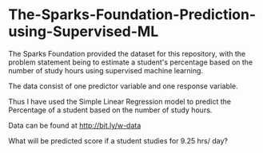 # The-Sparks-Foundation-Prediction-using-Supervised-ML
The Sparks Foundation provided the dataset for this repository, with the problem statement being to estimate a student's percentage based on the number of study hours using supervised machine learning. 

The data consist of one predictor variable and one response variable.

Thus I have used the Simple Linear Regression model to predict the Percentage of a student based on the number of study hours.

Data can be found at http://bit.ly/w-data

What will be predicted score if a student studies for 9.25 hrs/ day?
